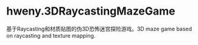 # hweny.3DRaycastingMazeGame
基于Raycasting和材质贴图的伪3D恐怖迷宫探险游戏。3D maze game based on raycasting and texture mapping.
